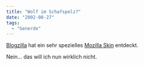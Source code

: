 ```yaml
---
title: "Wolf im Schafspelz?"
date: "2002-08-27"
tags:
  - "Generde"
---
```


[Blogzilla](https://web.archive.org/web/20041114110537/http://www.deftone.com/blogzilla/archives/ie_skin.html "Blogzilla [englisch]") hat ein sehr spezielles [Mozilla Skin](https://web.archive.org/web/20041114110537/http://mozillako.hypermart.net/ieskin/ "Mozilla InternetExplorer Skin [englisch]") entdeckt.

Nein… das will ich nun wirklich nicht.
